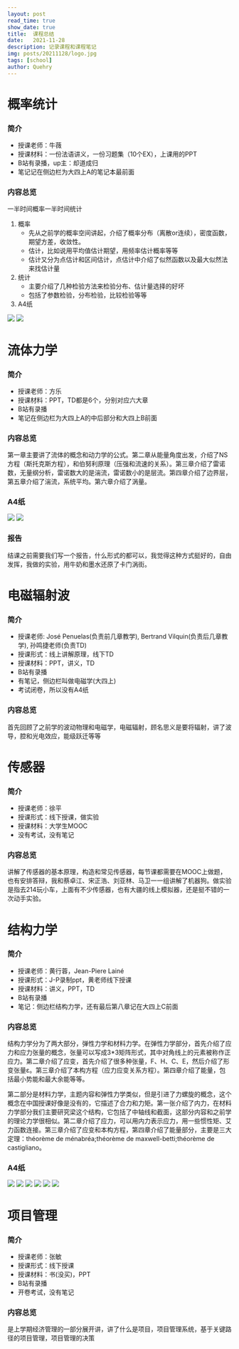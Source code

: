 ```yaml
---
layout: post
read_time: true
show_date: true
title:  课程总结
date:   2021-11-28  
description: 记录课程和课程笔记
img: posts/20211128/logo.jpg 
tags: [school]
author: Quehry
---
```


# 概率统计

### 简介
- 授课老师：牛薇
- 授课材料：一份法语讲义，一份习题集（10个EX），上课用的PPT
- B站有录播，up主：却道成归
- 笔记记在侧边栏为大四上A的笔记本最前面  

### 内容总览

一半时间概率一半时间统计

1. 概率  
    - 先从之前学的概率空间讲起，介绍了概率分布（离散or连续），密度函数，期望方差，收敛性。  
    - 估计，比如说用平均值估计期望，用频率估计概率等等  
    - 估计又分为点估计和区间估计，点估计中介绍了似然函数以及最大似然法来找估计量
2. 统计
    - 主要介绍了几种检验方法来检验分布、估计量选择的好坏
    - 包括了参数检验，分布检验，比较检验等等
3. A4纸

<img src='../assets/img/posts/20211128/1.jpg'>

<img src='../assets/img/posts/20211128/2.jpg'>

# 流体力学

### 简介
- 授课老师：方乐
- 授课材料：PPT，TD都是6个，分别对应六大章
- B站有录播
- 笔记在侧边栏为大四上A的中后部分和大四上B前面

### 内容总览

第一章主要讲了流体的概念和动力学的公式。第二章从能量角度出发，介绍了NS方程（斯托克斯方程），和伯努利原理（压强和流速的关系）。第三章介绍了雷诺数，无量纲分析，雷诺数大的是湍流，雷诺数小的是层流。第四章介绍了边界层，第五章介绍了湍流，系统平均。第六章介绍了涡量。

### A4纸

<img src='../assets/img/posts/20211128/3.jpg'>

<img src='../assets/img/posts/20211128/4.jpg'>

### 报告
结课之前需要我们写一个报告，什么形式的都可以，我觉得这种方式挺好的，自由发挥，我做的实验，用牛奶和墨水还原了卡门涡街。

# 电磁辐射波

### 简介
- 授课老师: José Penuelas(负责前几章教学), Bertrand Vilquin(负责后几章教学), 孙鸣捷老师(负责TD) 
- 授课形式：线上讲解原理，线下TD
- 授课材料：PPT，讲义，TD
- B站有录播
- 有笔记，侧边栏叫做电磁学(大四上)
- 考试闭卷，所以没有A4纸

### 内容总览
首先回顾了之前学的波动物理和电磁学，电磁辐射，顾名思义是要将辐射，讲了波导，腔和光电效应，能级跃迁等等

# 传感器

### 简介
- 授课老师：徐平
- 授课形式：线下授课，做实验
- 授课材料：大学生MOOC
- 没有考试，没有笔记

### 内容总览
讲解了传感器的基本原理，构造和常见传感器，每节课都需要在MOOC上做题，也有安排答辩，我和蔡卓江、宋正浩、刘亚林、马卫一一组讲解了机器狗。做实验是指去214玩小车，上面有不少传感器，也有大疆的线上模拟器，还是挺不错的一次动手实验。

# 结构力学

### 简介
- 授课老师：黄行蓉，Jean-Piere Lainé
- 授课形式：J-P录制ppt，黄老师线下授课
- 授课材料：讲义，PPT，TD
- B站有录播
- 笔记：侧边栏结构力学，还有最后第八章记在大四上C前面

### 内容总览
结构力学分为了两大部分，弹性力学和材料力学。在弹性力学部分，首先介绍了应力和应力张量的概念，张量可以写成3*3矩阵形式，其中对角线上的元素被称作正应力。第二章介绍了应变，首先介绍了很多种张量，F、H、C、E，然后介绍了形变张量ε。第三章介绍了本构方程（应力应变关系方程）。第四章介绍了能量，包括最小势能和最大余能等等。

第二部分是材料力学，主题内容和弹性力学类似，但是引进了力螺旋的概念，这个概念在中国授课好像是没有的，它描述了合力和力矩。第一张介绍了内力，在材料力学部分我们主要研究梁这个结构，它包括了中轴线和截面，这部分内容和之前学的理论力学很相似。第二章介绍了应力，可以用内力表示应力，用一些惯性矩、艾力函数连接。第三章介绍了应变和本构方程，第四章介绍了能量部分，主要是三大定理：théorème de ménabréa;théorème de maxwell-betti;théorème de castigliano。

### A4纸

<img src='../assets/img/posts/20211128/5.jpg'>

<img src='../assets/img/posts/20211128/6.jpg'>

<img src='../assets/img/posts/20211128/7.jpg'>

<img src='../assets/img/posts/20211128/8.jpg'>

<img src='../assets/img/posts/20211128/9.jpg'>

<img src='../assets/img/posts/20211128/10.jpg'>

# 项目管理

### 简介
- 授课老师：张敏
- 授课形式：线下授课
- 授课材料：书(没买)，PPT
- B站有录播
- 开卷考试，没有笔记

### 内容总览
是上学期经济管理的一部分展开讲，讲了什么是项目，项目管理系统，基于关键路径的项目管理，项目管理的决策

